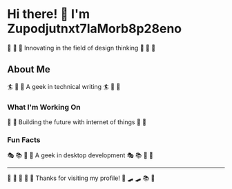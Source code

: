 # Hi there! 👋 I'm Zupodjutnxt7laMorb8p28eno

🎯 🚵 🚣 Innovating in the field of design thinking 🎯 🚵 🚣

## About Me
🏄 🥊 🎨 A geek in technical writing 🏄 🥊 🎨

### What I'm Working On
🎣 🎨 Building the future with internet of things 🎣 🎨

### Fun Facts
🎭 📚 🎽 🎯 A geek in desktop development 🎭 📚 🎽 🎯

---
🏑 🛶 🚵 🎯 🎯 Thanks for visiting my profile! 🥊 🛹 🛹 📚 🏑
